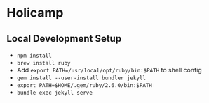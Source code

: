 # Holicamp
## Local Development Setup

* `npm install`
* `brew install ruby`
* Add `export PATH=/usr/local/opt/ruby/bin:$PATH` to shell config
* `gem install --user-install bundler jekyll`
* `export PATH=$HOME/.gem/ruby/2.6.0/bin:$PATH`
* `bundle exec jekyll serve`

